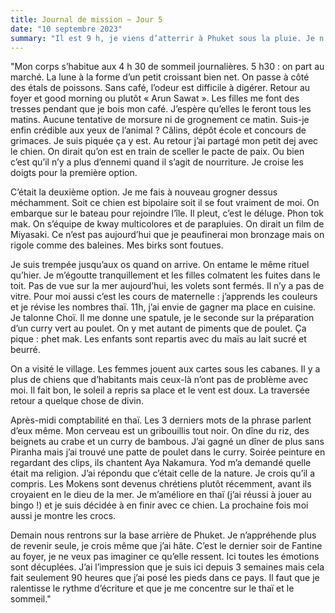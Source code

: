 ```yaml
---
title: Journal de mission ~ Jour 5
date: "10 septembre 2023"
summary: "Il est 9 h, je viens d’atterrir à Phuket sous la pluie. Je n’ai pas fermé les yeux des 16 heures de voyage. Mes premiers pas sur la presqu’île sont moites et gris. "
---
```



"Mon corps s’habitue aux 4 h 30 de sommeil journalières. 
5 h30 : on part au marché. La lune à la forme d’un petit croissant bien net. 
On passe à côté des étals de poissons. Sans café, l’odeur est difficile à digérer. 
Retour au foyer et good morning ou plutôt « Arun Sawat ». Les filles me font des tresses pendant que je bois mon café. J’espère qu’elles le feront tous les matins. 
Aucune tentative de morsure ni de grognement ce matin. Suis-je enfin crédible aux yeux de l’animal ? 
Câlins, dépôt école et concours de grimaces. Je suis piquée ça y est. 
Au retour j’ai partagé mon petit dej avec le chien. On dirait qu’on est en train de sceller le pacte de paix. Ou bien c’est qu’il n’y a plus d’ennemi quand il s’agit de nourriture. Je croise les doigts pour la première option. 

C’était la deuxième option. Je me fais à nouveau grogner dessus méchamment. Soit ce chien est bipolaire soit il se fout vraiment de moi. 
On embarque sur le bateau pour rejoindre l’île. Il pleut, c’est le déluge. Phon tok mak. On s’équipe de kway multicolores et de parapluies. On dirait un film de Miyasaki. Ce n’est pas aujourd’hui que je peaufinerai mon bronzage mais on rigole comme des baleines. Mes birks sont foutues. 

Je suis trempée jusqu’aux os quand on arrive. 
On entame le même rituel qu’hier. Je m’égoutte tranquillement et les filles colmatent les fuites dans le toit. Pas de vue sur la mer aujourd’hui, les volets sont fermés. Il n’y a pas de vitre. 
Pour moi aussi c’est les cours de maternelle : j’apprends les couleurs et je révise les nombres thaï. 
11h, j’ai envie de gagner ma place en cuisine. Je talonne Choï. Il me donne une spatule, je le seconde sur la préparation d’un curry vert au poulet. On y met autant de piments que de poulet. Ça pique : phet mak. 
Les enfants sont repartis avec du maïs au lait sucré et beurré. 

On a visité le village. Les femmes jouent aux cartes sous les cabanes. Il y a plus de chiens que d’habitants mais ceux-là n’ont pas de problème avec moi. Il fait bon, le soleil a repris sa place et le vent est doux. La traversée retour a quelque chose de divin. 

Après-midi comptabilité en thaï. Les 3 derniers mots de la phrase parlent d’eux même. Mon cerveau est un gribouillis tout noir. 
On dîne du riz, des beignets au crabe et un curry de bambous. J’ai gagné un dîner de plus sans Piranha mais j’ai trouvé une patte de poulet dans le curry. Soirée peinture en regardant des clips, ils chantent Aya Nakamura. Yod m’a demandé quelle était ma religion. J’ai répondu que c’était celle de la nature. Je crois qu’il a compris. Les Mokens sont devenus chrétiens plutôt récemment, avant ils croyaient en le dieu de la mer. 
Je m’améliore en thaï (j’ai réussi à  jouer au bingo !) et je suis décidée à en finir avec ce chien. La prochaine fois moi aussi je montre les crocs. 

Demain nous rentrons sur la base arrière de Phuket. Je n’appréhende plus de revenir seule, je crois même que j’ai hâte. C’est le dernier soir de Fantine au foyer, je ne veux pas imaginer ce qu’elle ressent. Ici toutes les émotions sont décuplées. J’ai l’impression que je suis ici depuis 3 semaines mais cela fait seulement 90 heures que j’ai posé les pieds dans ce pays. 
Il faut que je ralentisse le rythme d’écriture et que je me concentre sur le thaï et le sommeil."
